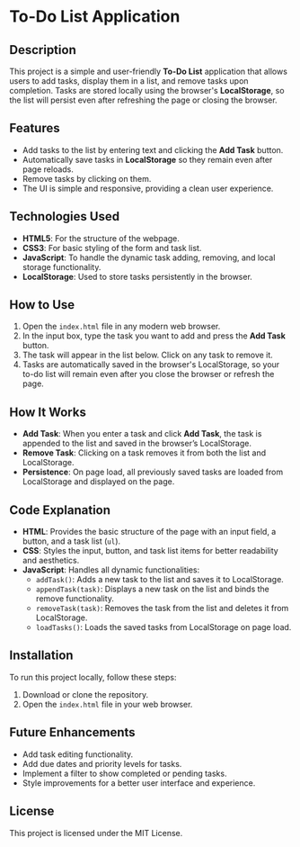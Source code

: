 # To-Do List Application

## Description
This project is a simple and user-friendly **To-Do List** application that allows users to add tasks, display them in a list, and remove tasks upon completion. Tasks are stored locally using the browser's **LocalStorage**, so the list will persist even after refreshing the page or closing the browser.

## Features
- Add tasks to the list by entering text and clicking the **Add Task** button.
- Automatically save tasks in **LocalStorage** so they remain even after page reloads.
- Remove tasks by clicking on them.
- The UI is simple and responsive, providing a clean user experience.

## Technologies Used
- **HTML5**: For the structure of the webpage.
- **CSS3**: For basic styling of the form and task list.
- **JavaScript**: To handle the dynamic task adding, removing, and local storage functionality.
- **LocalStorage**: Used to store tasks persistently in the browser.

## How to Use
1. Open the `index.html` file in any modern web browser.
2. In the input box, type the task you want to add and press the **Add Task** button.
3. The task will appear in the list below. Click on any task to remove it.
4. Tasks are automatically saved in the browser's LocalStorage, so your to-do list will remain even after you close the browser or refresh the page.

## How It Works
- **Add Task**: When you enter a task and click **Add Task**, the task is appended to the list and saved in the browser’s LocalStorage.
- **Remove Task**: Clicking on a task removes it from both the list and LocalStorage.
- **Persistence**: On page load, all previously saved tasks are loaded from LocalStorage and displayed on the page.

## Code Explanation
- **HTML**: Provides the basic structure of the page with an input field, a button, and a task list (`ul`).
- **CSS**: Styles the input, button, and task list items for better readability and aesthetics.
- **JavaScript**: Handles all dynamic functionalities:
  - `addTask()`: Adds a new task to the list and saves it to LocalStorage.
  - `appendTask(task)`: Displays a new task on the list and binds the remove functionality.
  - `removeTask(task)`: Removes the task from the list and deletes it from LocalStorage.
  - `loadTasks()`: Loads the saved tasks from LocalStorage on page load.

## Installation
To run this project locally, follow these steps:
1. Download or clone the repository.
2. Open the `index.html` file in your web browser.

## Future Enhancements
- Add task editing functionality.
- Add due dates and priority levels for tasks.
- Implement a filter to show completed or pending tasks.
- Style improvements for a better user interface and experience.

## License
This project is licensed under the MIT License.
